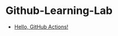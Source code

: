 # Github-Learning-Lab

- [Hello, GitHub Actions!](1)









[1]: (https://lab.github.com/github/hello-github-actions!?overlay=register-box-overlay)

